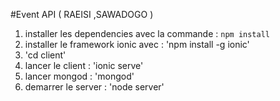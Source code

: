 #Event API ( RAEISI ,SAWADOGO )

1. installer les dependencies avec la commande : `npm install`  
2. installer le framework ionic avec  : 'npm install -g ionic'
3. 'cd client'
3. lancer le client : 'ionic serve'
4. lancer mongod : 'mongod'
5. demarrer le server : 'node server'


